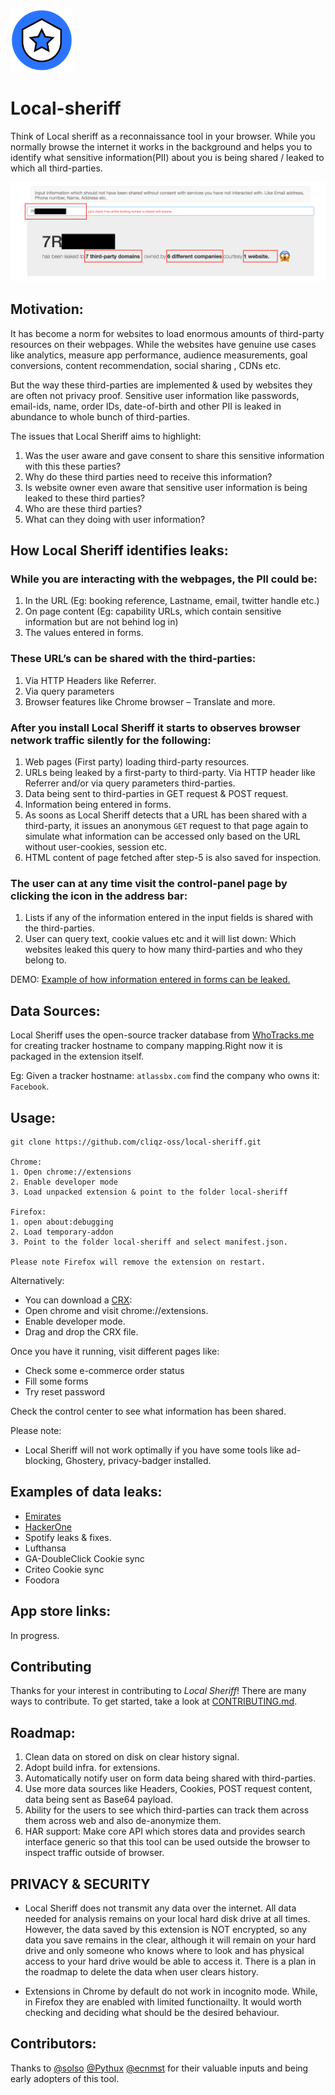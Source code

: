 ![Local shreiff Logo](docs/images/sheriff-icon-doc.png)
# Local-sheriff

Think of Local sheriff as a reconnaissance tool in your browser. 
While you normally browse the internet it works in the background and helps you to identify what sensitive information(PII) about you is being shared / leaked to which all third-parties.

 ![cover image](docs/images/cover-image.png)

## Motivation:

It has become a norm for websites to load enormous amounts of third-party resources on their webpages. While the websites have genuine use cases like analytics, measure app performance, audience measurements, goal conversions, content recommendation, social sharing , CDNs etc.

But the way these third-parties are implemented & used by websites they are often not privacy proof. 
Sensitive user information like passwords, email-ids, name, order IDs, date-of-birth and other PII is leaked in abundance to whole bunch of third-parties. 

The issues that Local Sheriff aims to highlight:
1. Was the user aware and gave consent to share this sensitive information with this these parties?
2. Why do these third parties need to receive this information?
3. Is website owner even aware that sensitive user information is being leaked to these third parties?
4. Who are these third parties?
5. What can they doing with user information?

## How Local Sheriff identifies leaks:

### While you are interacting with the webpages, the PII could be:
1.	In the URL (Eg: booking reference, Lastname, email, twitter handle etc.)
2.	On page content (Eg: capability URLs, which contain sensitive information but are not behind log in)
3.	The values entered in forms.

### These URL’s can be shared with the third-parties:
1.	Via HTTP Headers like Referrer.
2.	Via query parameters
3.	Browser features like Chrome browser – Translate and more.

### After you install Local Sheriff it starts to observes browser network traffic silently for the following:
1. Web pages (First party) loading third-party resources.
2. URLs being leaked by a first-party to third-party. Via HTTP header like Referrer and/or via query parameters third-parties.
3. Data being sent to third-parties in GET request & POST request.
4. Information being entered in forms.
5. As soons as Local Sheriff detects that a URL has been shared with a third-party, it issues an anonymous `GET` request to that page again to simulate what information can be accessed only based on the URL without user-cookies, session etc.
6. HTML content of page fetched after step-5 is also saved for inspection.

### The user can at any time visit the control-panel page by clicking the icon in the address bar:
1.	Lists if any of the information entered in the input fields is shared with the third-parties.
2.	User can query text, cookie values etc and it will list down: Which websites leaked this query to how many third-parties and who they belong to.

 DEMO: [Example of how information entered in forms can be leaked.](https://streamable.com/yl3qq)

## Data Sources:

Local Sheriff uses the open-source tracker database from [WhoTracks.me](https://whotracks.me/) for creating tracker hostname to company mapping.Right now it is packaged in the extension itself.

Eg: Given a tracker hostname: `atlassbx.com` find the company who owns it: `Facebook`.

## Usage:
```
git clone https://github.com/cliqz-oss/local-sheriff.git

Chrome:
1. Open chrome://extensions
2. Enable developer mode
3. Load unpacked extension & point to the folder local-sheriff

Firefox:
1. open about:debugging
2. Load temporary-addon
3. Point to the folder local-sheriff and select manifest.json.

Please note Firefox will remove the extension on restart.
```

Alternatively:
- You can download a [CRX](#):
- Open chrome and visit chrome://extensions.
- Enable developer mode.
- Drag and drop the CRX file.

Once you have it running, visit different pages like:

- Check some e-commerce order status
- Fill some forms
- Try reset password

Check the control center to see what information has been shared.

Please note: 

- Local Sheriff will not work optimally if you have some tools like ad-blocking, Ghostery, privacy-badger installed.

## Examples of data leaks:
- [Emirates](https://medium.freecodecamp.org/how-airlines-dont-care-about-your-privacy-case-study-emirates-com-6271b3b8474b)
- [HackerOne](https://twitter.com/konarkmodi/status/978640867627098118)
- Spotify leaks & fixes.
- Lufthansa
- GA-DoubleClick Cookie sync
- Criteo Cookie sync
- Foodora

## App store links:
In progress.

## Contributing

Thanks for your interest in contributing to *Local Sheriff*! There are many ways to contribute. To get started, take a look at [CONTRIBUTING.md](CONTRIBUTING.md).

## Roadmap:

1. Clean data on stored on disk on clear history signal.
2. Adopt build infra. for extensions.
3. Automatically notify user on form data being shared with third-parties.
4. Use more data sources like Headers, Cookies, POST request content, data being sent as Base64 payload.
5. Ability for the users to see which third-parties can track them across them across web and also de-anonymize them.
6. HAR support: Make core API which stores data and provides search interface generic so that this tool can be used outside the browser to inspect traffic outside of browser.

## PRIVACY & SECURITY

- Local Sheriff does not transmit any data over the internet. All data needed for analysis remains on your local hard disk drive at all times. However, the data saved by this extension is NOT encrypted, so any data you save remains in the clear, although it will remain on your hard drive and only someone who knows where to look and has physical access to your hard drive would be able to access it. There is a plan in the roadmap to delete the data when user clears history.

- Extensions in Chrome by default do not work in incognito mode. While, in Firefox they are enabled with limited functionailty. It would worth checking and deciding what should be the desired behaviour.

## Contributors:
Thanks to [@solso](https://twitter.com/solso) [@Pythux](https://twitter.com/Pythux) [@ecnmst](https://github.com/ecnmst) for their valuable inputs and being early adopters of this tool. 
